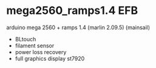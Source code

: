 # mega2560_ramps1.4 EFB
arduino mega 2560 + ramps 1.4 (marlin 2.09.5) (mainsail)

* BLtouch
* filament sensor
* power loss recovery
* full graphics display st7920
